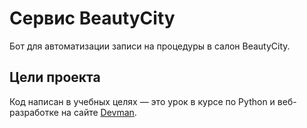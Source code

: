 # Сервис BeautyCity

Бот для автоматизации записи на процедуры в салон BeautyCity.


## Цели проекта

Код написан в учебных целях — это урок в курсе по Python и веб-разработке на сайте [Devman](https://dvmn.org).
